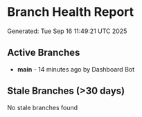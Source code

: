 # Branch Health Report
Generated: Tue Sep 16 11:49:21 UTC 2025

## Active Branches
- **main** - 14 minutes ago by Dashboard Bot

## Stale Branches (>30 days)
No stale branches found
